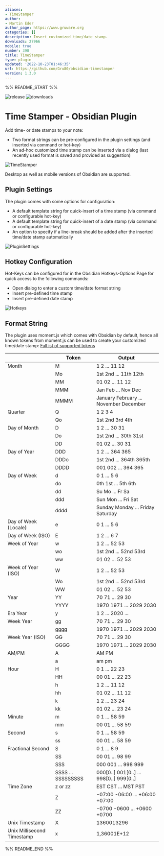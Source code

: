 ```yaml
---
aliases:
- TimeStamper
author:
- Martin Eder
author_page: https://www.gruware.org
categories: []
description: Insert customized time/date stamp.
downloads: 27966
mobile: true
number: 390
title: TimeStamper
type: plugin
updated: '2022-10-23T01:46:35'
url: https://github.com/Gru80/obsidian-timestamper
version: 1.3.0
---
```


%% README_START %%

![release](https://img.shields.io/github/v/release/Gru80/obsidian-timestamper)
![downloads](https://img.shields.io/github/downloads/Gru80/obsidian-timestamper/total.svg)

# Time Stamper - Obsidian Plugin
Add time- or date stamps to your note:
- Two format strings can be pre-configured in the plugin settings (and inserted via command or hot-key)
- An ad-hoc customized time stamp can be inserted via a dialog (last recently used format is saved and provided as suggestion)

![TimeStamper](https://raw.githubusercontent.com/Gru80/obsidian-timestamper/HEAD/res/dialog.png)

Desktop as well as mobile versions of Obsidian are supported.

## Plugin Settings
The plugin comes with some options for configuration:
- A default template string for quick-insert of a time stamp (via command or configurable hot-key)
- A default template string for quick-insert of a date stamp (via command or configurable hot-key)
- An option to specify if a line-break should be added after the inserted time/date stamp automatically

![PluginSettings](https://raw.githubusercontent.com/Gru80/obsidian-timestamper/HEAD/res/settings.png)

## Hotkey Configuration
Hot-Keys can be configured for in the Obsidian Hotkeys-Options Page for quick access to the following commands:
- Open dialog to enter a custom time/date format string
- Insert pre-defined time stamp
- Insert pre-defined date stamp

![Hotkeys](https://raw.githubusercontent.com/Gru80/obsidian-timestamper/HEAD/res/hotkeys.png)

## Format String
The plugin uses moment.js which comes with Obsidian by default, hence all known tokens from moment.js can be used to create your customized time/date stamp:
[Full ist of supported tokens](https://momentjscom.readthedocs.io/en/latest/moment/04-displaying/01-format/)

|                             | Token              | Output                                   |
| --------------------------- | ------------------ | ---------------------------------------- |
| Month                       | M                  | 1 2 ... 11 12                            |
|                             | Mo                 | 1st 2nd ... 11th 12th                    |
|                             | MM                 | 01 02 ... 11 12                          |
|                             | MMM                | Jan Feb ... Nov Dec                      |
|                             | MMMM               | January February ... November  December  |
| Quarter                     | Q                  | 1 2 3 4                                  |
|                             | Qo                 | 1st 2nd 3rd 4th                          |
| Day of  Month               | D                  | 1 2 ... 30 31                            |
|                             | Do                 | 1st 2nd ... 30th 31st                    |
|                             | DD                 | 01 02 ... 30 31                          |
| Day of  Year                | DDD                | 1 2 ... 364 365                          |
|                             | DDDo               | 1st 2nd ... 364th 365th                  |
|                             | DDDD               | 001 002 ... 364 365                      |
| Day of  Week                | d                  | 0 1 ... 5 6                              |
|                             | do                 | 0th 1st ... 5th 6th                      |
|                             | dd                 | Su Mo ... Fr Sa                          |
|                             | ddd                | Sun Mon ... Fri Sat                      |
|                             | dddd               | Sunday Monday ... Friday  Saturday       |
| Day of  Week (Locale)       | e                  | 0 1 ... 5 6                              |
| Day of  Week (ISO)          | E                  | 1 2 ... 6 7                              |
| Week of  Year               | w                  | 1 2 ... 52 53                            |
|                             | wo                 | 1st 2nd ... 52nd 53rd                    |
|                             | ww                 | 01 02 ... 52 53                          |
| Week of  Year (ISO)         | W                  | 1 2 ... 52 53                            |
|                             | Wo                 | 1st 2nd ... 52nd 53rd                    |
|                             | WW                 | 01 02 ... 52 53                          |
| Year                        | YY                 | 70 71 ... 29 30                          |
|                             | YYYY               | 1970 1971 ... 2029 2030                  |
| Era  Year                   | y                  | 1 2 ... 2020 ...                         |
| Week  Year                  | gg                 | 70 71 ... 29 30                          |
|                             | gggg               | 1970 1971 ... 2029 2030                  |
| Week  Year (ISO)            | GG                 | 70 71 ... 29 30                          |
|                             | GGGG               | 1970 1971 ... 2029 2030                  |
| AM/PM                       | A                  | AM PM                                    |
|                             | a                  | am pm                                    |
| Hour                        | H                  | 0 1 ... 22 23                            |
|                             | HH                 | 00 01 ... 22 23                          |
|                             | h                  | 1 2 ... 11 12                            |
|                             | hh                 | 01 02 ... 11 12                          |
|                             | k                  | 1 2 ... 23 24                            |
|                             | kk                 | 01 02 ... 23 24                          |
| Minute                      | m                  | 0 1 ... 58 59                            |
|                             | mm                 | 00 01 ... 58 59                          |
| Second                      | s                  | 0 1 ... 58 59                            |
|                             | ss                 | 00 01 ... 58 59                          |
| Fractional  Second          | S                  | 0 1 ... 8 9                              |
|                             | SS                 | 00 01 ... 98 99                          |
|                             | SSS                | 000 001 ... 998 999                      |
|                             | SSSS ... SSSSSSSSS | 000[0..] 001[0..] ... 998[0..]  999[0..] |
| Time  Zone                  | z or zz            | EST CST ... MST PST                      |
|                             | Z                  | -07:00 -06:00 ... +06:00 +07:00          |
|                             | ZZ                 | -0700 -0600 ... +0600 +0700              |
| Unix  Timestamp             | X                  | 1360013296                               |
| Unix  Millisecond Timestamp | x                  | 1,36001E+12                              |


%% README_END %%